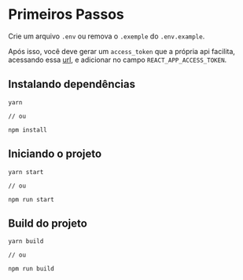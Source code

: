 # Primeiros Passos

Crie um arquivo `.env` ou remova o `.exemple` do `.env.example`.

Após isso, você deve gerar um `access_token` que a própria api facilita, acessando essa [url](https://superheroapi.com/#intro), e adicionar no campo `REACT_APP_ACCESS_TOKEN`.

## Instalando dependências
```shell
yarn

// ou

npm install
```

## Iniciando o projeto
```shell
yarn start

// ou

npm run start
```

## Build do projeto
```shell
yarn build

// ou

npm run build
```
